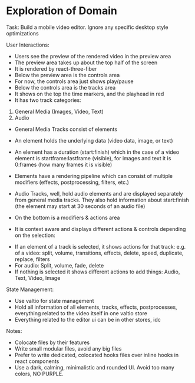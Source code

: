 # Exploration of Domain

Task: Build a mobile video editor. Ignore any specific desktop style optimizations

User Interactions:
 - Users see the preview of the rendered video in the preview area
 - The preview area takes up about the top half of the screen
 - It is rendered by react-three-fiber
 - Below the preview area is the controls area
 - For now, the controls area just shows play/pause
 - Below the controls area is the tracks area
 - It shows on the top the time markers, and the playhead in red
 - It has two track categories:
  1. General Media (Images, Video, Text)
  2. Audio
 - General Media Tracks consist of elements
 - An element holds the underlying data (video data, image, or text)
 - An element has a duration (start:finish) which in the case of a video element is startframe:lastframe (visible), for images and text it is 0:frames (how many frames it is visible)
 - Elements have a rendering pipeline which can consist of multiple modifiers (effects, postprocessing, filters, etc.)
 
 - Audio Tracks, well, hold audio elements and are displayed separately from general media tracks. They also hold information about start:finish (the element may start at 30 seconds of an audio file)
 
 - On the bottom is a modifiers & actions area
 - It is context aware and displays different actions & controls depending on the selection:
  * If an element of a track is selected, it shows actions for that track: e.g. of a video: split, volume, transitions, effects, delete, speed, duplicate, replace, filters
  * For audio: Split, volume, fade, delete
  * If nothing is selected it shows different actions to add things: Audio, Text, Video, Image

State Management:
 - Use valtio for state management
 - Hold all information of all elements, tracks, effects, postprocesses, everything related to the video itself in one valtio store
 - Everything related to the editor ui can be in other stores, idc

Notes:
- Colocate files by their features
- Write small modular files, avoid any big files
- Prefer to write dedicated, colocated hooks files over inline hooks in react components
- Use a dark, calming, minimalistic and rounded UI. Avoid too many colors, NO PURPLE.